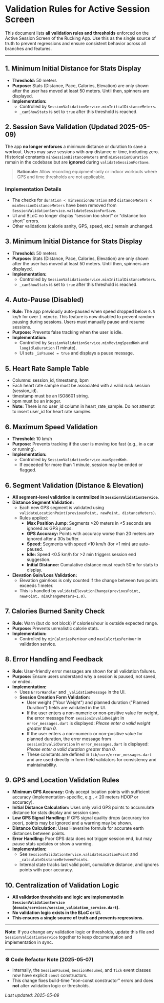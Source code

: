 # Validation Rules for Active Session Screen

This document lists **all validation rules and thresholds** enforced on the Active Session Screen of the Rucking App. Use this as the single source of truth to prevent regressions and ensure consistent behavior across all branches and features.

---

## 1. Minimum Initial Distance for Stats Display
- **Threshold:** 50 meters
- **Purpose:** Stats (Distance, Pace, Calories, Elevation) are only shown after the user has moved at least 50 meters. Until then, spinners are displayed.
- **Implementation:**
  - Controlled by `SessionValidationService.minInitialDistanceMeters`.
  - `_canShowStats` is set to `true` after this threshold is reached.

## 2. Session Save Validation (Updated 2025-05-09)

The app **no longer enforces** a minimum distance or duration to save a workout. Users may save sessions with *any* distance or time, including zero. Historical constants `minSessionDistanceMeters` and `minSessionDuration` remain in the codebase but are **ignored** during `validateSessionForSave`.

> **Rationale:** Allow recording equipment-only or indoor workouts where GPS and time thresholds are not applicable.

### Implementation Details
* The checks for `duration < minSessionDuration` and `distanceMeters < minSessionDistanceMeters` have been removed from `SessionValidationService.validateSessionForSave`.
* UI and BLoC no longer display “session too short” or “distance too short” errors.
* Other validations (calorie sanity, GPS, speed, etc.) remain unchanged.

## 3. Minimum Initial Distance for Stats Display
- **Threshold:** 50 meters
- **Purpose:** Stats (Distance, Pace, Calories, Elevation) are only shown after the user has moved at least 50 meters. Until then, spinners are displayed.
- **Implementation:**
  - Controlled by `SessionValidationService.minInitialDistanceMeters`.
  - `_canShowStats` is set to `true` after this threshold is reached.

## 4. Auto-Pause (Disabled)
- **Rule:** The app previously auto-paused when speed dropped below `0.5 km/h` for over `1 minute`. This feature is now disabled to prevent random pausing during sessions. Users must manually pause and resume sessions.
- **Purpose:** Prevents false tracking when the user is idle.
- **Implementation:**
  - Controlled by `SessionValidationService.minMovingSpeedKmh` and `longIdleDuration` (1 minute).
  - UI sets `_isPaused = true` and displays a pause message.

## 5. Heart Rate Sample Table

- Columns: session_id, timestamp, bpm
- Each heart rate sample must be associated with a valid ruck session (session_id).
- timestamp must be an ISO8601 string.
- bpm must be an integer.
- **Note:** There is no user_id column in heart_rate_sample. Do not attempt to insert user_id for heart rate samples.

## 6. Maximum Speed Validation
- **Threshold:** 10 km/h
- **Purpose:** Prevents tracking if the user is moving too fast (e.g., in a car or running).
- **Implementation:**
  - Controlled by `SessionValidationService.maxSpeedKmh`.
  - If exceeded for more than 1 minute, session may be ended or flagged.

## 6. Segment Validation (Distance & Elevation)
- **All segment-level validation is centralized in `SessionValidationService`**.
- **Distance Segment Validation:**
  - Each new GPS segment is validated using `validateLocationPoint(previousPoint, newPoint, distanceMeters)`.
  - Rules applied:
    - **Max Position Jump:** Segments >20 meters in <5 seconds are ignored as GPS jumps.
    - **GPS Accuracy:** Points with accuracy worse than 20 meters are ignored after a 30s buffer.
    - **Speed:** Segments with speed >10 km/h (for >1 min) are auto-paused.
    - **Idle:** Speed <0.5 km/h for >2 min triggers session end suggestion.
    - **Initial Distance:** Cumulative distance must reach 50m for stats to display.
- **Elevation Gain/Loss Validation:**
  - Elevation gain/loss is only counted if the change between two points exceeds 1 meter.
  - This is handled by `validateElevationChange(previousPoint, newPoint, minChangeMeters=1.0)`.

## 7. Calories Burned Sanity Check
- **Rule:** Warn (but do not block) if calories/hour is outside expected range.
- **Purpose:** Prevents unrealistic calorie stats.
- **Implementation:**
  - Controlled by `minCaloriesPerHour` and `maxCaloriesPerHour` in validation service.

## 8. Error Handling and Feedback
- **Rule:** User-friendly error messages are shown for all validation failures.
- **Purpose:** Ensure users understand why a session is paused, not saved, or ended.
- **Implementation:**
  - Uses `ErrorHandler` and `_validationMessage` in the UI.
  - **Session Creation Form Validation:**
    - User weight ("Your Weight") and planned duration ("Planned Duration") fields are validated in the UI.
    - If the user enters a non-numeric or non-positive value for weight, the error message from `sessionInvalidWeight` in `error_messages.dart` is displayed: _Please enter a valid weight greater than 0._
    - If the user enters a non-numeric or non-positive value for planned duration, the error message from `sessionInvalidDuration` in `error_messages.dart` is displayed: _Please enter a valid duration greater than 0._
    - These constants are defined in `lib/core/error_messages.dart` and are used directly in form field validators for consistency and maintainability.

## 9. GPS and Location Validation Rules
- **Minimum GPS Accuracy:** Only accept location points with sufficient accuracy (implementation-specific, e.g., < 20 meters HDOP or accuracy).
- **Initial Distance Calculation:** Uses only valid GPS points to accumulate distance for stats display and session save.
- **Low GPS Signal Handling:** If GPS signal quality drops (accuracy too poor), points may be ignored and a warning may be shown.
- **Distance Calculation:** Uses Haversine formula for accurate earth distances between points.
- **Error Handling:** Poor GPS data does not trigger session end, but may pause stats updates or show a warning.
- **Implementation:**
  - See `SessionValidationService.validateLocationPoint` and `_calculateDistanceBetweenPoints`.
  - Internal state tracks last valid point, cumulative distance, and ignores points with poor accuracy.

## 10. Centralization of Validation Logic
- **All validation thresholds and logic are implemented in `SessionValidationService` (`domain/services/session_validation_service.dart`).**
- **No validation logic exists in the BLoC or UI.**
- **This ensures a single source of truth and prevents regressions.**

---

**Note:**
If you change any validation logic or thresholds, update this file and `SessionValidationService` together to keep documentation and implementation in sync.

---

### ⚙️ Code Refactor Note (2025-05-07)
- Internally, the `SessionPaused`, `SessionResumed`, and `Tick` event classes now have explicit `const` constructors.
- This change fixes build-time "non-const constructor" errors and does **not** alter validation logic or thresholds.

_Last updated: 2025-05-09_
